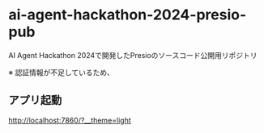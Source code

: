 # ai-agent-hackathon-2024-presio-pub

AI Agent Hackathon 2024で開発したPresioのソースコード公開用リポジトリ

※ 認証情報が不足しているため、

## アプリ起動

[http://localhost:7860/?__theme=light](http://localhost:7860/?__theme=light)
